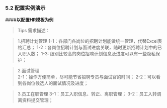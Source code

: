 ### 5.2 配置实例演示

####**以配置HR模板为例**

> Tips 需求描述：

> 1.招聘计划管理
1-1：各部门各岗位的招聘计划能做统一管理，代替Excel表格汇总；
1-2：各岗位招聘计划与面试进度关联，随时更新招聘计划中的已入职人数；
1-3:   级别比较高的岗位招聘计划信息及进度可以有一些隐私保护；

> 2.面试管理	
2-1：操作方便简单，尽可能节省招聘专员与面试官的时间；
2-2：可以看到各岗位候选人的面试情况及进度；

> 3.员工在职管理
3-1：员工入职信息、转正、离职管理；
3-2：员工入转调离资料提交管理；




